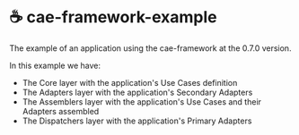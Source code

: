 # ☕ cae-framework-example
The example of an application using the cae-framework at the 0.7.0 version.

In this example we have:

- The Core layer with the application's Use Cases definition
- The Adapters layer with the application's Secondary Adapters
- The Assemblers layer with the application's Use Cases and their Adapters assembled
- The Dispatchers layer with the application's Primary Adapters
